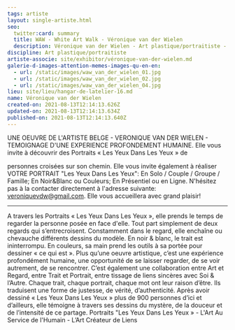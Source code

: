 ```yaml
---
tags: artiste
layout: single-artiste.html
seo:
  twitter:card: summary
  title: WAW - White Art Walk - Véronique van der Wielen
  description: Véronique van der Wielen - Art plastique/portraitiste - lieu numéro 11
discipline: Art plastique/portraitiste
artiste-associe: site/exhibitor/véronique-van-der-wielen.md
galerie-d-images-attention-memes-images-qu-en-en:
  - url: /static/images/waw_van_der_wielen_01.jpg
  - url: /static/images/waw_van_der_wielen_02.jpg
  - url: /static/images/waw_van_der_wielen_04.jpg
lieu: site/lieu/hangar-de-latelier-16.md
name: Véronique van der Wielen
created-on: 2021-08-13T12:14:13.626Z
updated-on: 2021-08-13T12:14:13.634Z
published-on: 2021-08-13T12:14:13.640Z
---
```

UNE OEUVRE DE L'ARTISTE BELGE - VERONIQUE VAN DER
WIELEN - TEMOIGNAGE D'UNE EXPERIENCE PROFONDEMENT
HUMAINE.
Elle vous invite à découvrir des Portraits « Les Yeux Dans Les Yeux » de

personnes croisées sur son chemin.
Elle vous invite également à réaliser VOTRE PORTRAIT "Les Yeux Dans
Les Yeux":
En Solo / Couple / Groupe / Famille; En Noir&Blanc ou Couleurs; En
Présentiel ou en Ligne.
N'hésitez pas à la contacter directement à l'adresse suivante:
veroniquevdw@gmail.com. Elle vous accueillera avec grand plaisir!

- - -

A travers les Portraits « Les Yeux Dans Les Yeux », elle prends le temps
de regarder la personne posée en face d'elle. Tout part simplement de
deux regards qui s’entrecroisent. Constamment dans le regard, elle
enchaîne ou chevauche différents dessins du modèle.
En noir & blanc, le trait est ininterrompu. En couleurs, sa main prend
les outils à sa portée pour dessiner « ce qui est ».
Plus qu’une oeuvre artistique, c’est une expérience profondément
humaine, une opportunité de se laisser regarder, de se voir autrement,
de se rencontrer.
C’est également une collaboration entre Art et Regard, entre Trait et
Portrait, entre tissage de liens sincères avec Soi & l’Autre.
Chaque trait, chaque portrait, chaque mot ont leur raison d’être. Ils
traduisent une forme de justesse, de vérité, d’authenticité. Après avoir
dessiné « Les Yeux Dans Les Yeux » plus de 900 personnes d’ici et
d’ailleurs, elle témoigne à travers ses dessins du mystère, de la douceur
et de l’intensité de ce partage.
Portraits "Les Yeux Dans Les Yeux » - L'Art Au Service de l'Humain -
L’Art Créateur de Liens